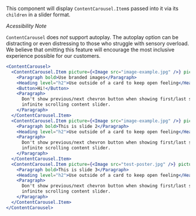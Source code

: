 This component will display `ContentCarousel.Item`s passed into it via its `children` in a slider format.

_Acessibility Note_

`ContentCarousel` does _not_ support autoplay. The autoplay option can be distracting or even distressing to those who struggle with sensory overload. We believe that omitting this feature will encourage the most inclusive experience possible for our customers.

```jsx
<ContentCarousel>
  <ContentCarousel.Item picture={<Image src="image-example.jpg" />} pictureSide="left">
    <Paragraph bold>Use branded images</Paragraph>
    <Heading level="h2">Use outside of a card to keep open feeling</Heading>
    <Button>Hi!</Button>
    <Paragraph>
      Don't show previous/next chevron button when showing first/last slide. Doesn't render as an
      infinite scrolling content slider.
    </Paragraph>
  </ContentCarousel.Item>
  <ContentCarousel.Item picture={<Image src="image-example.jpg" />} pictureSide="right">
    <Paragraph bold>This is slide 2</Paragraph>
    <Heading level="h2">Use outside of a card to keep open feeling</Heading>
    <Paragraph>
      Don't show previous/next chevron button when showing first/last slide. Doesn't render as an
      infinite scrolling content slider.
    </Paragraph>
  </ContentCarousel.Item>
  <ContentCarousel.Item picture={<Image src="test-poster.jpg" />} pictureSide="right">
    <Paragraph bold>This is slide 3</Paragraph>
    <Heading level="h2">Use outside of a card to keep open feeling</Heading>
    <Paragraph>
      Don't show previous/next chevron button when showing first/last slide. Doesn't render as an
      infinite scrolling content slider.
    </Paragraph>
  </ContentCarousel.Item>
</ContentCarousel>
```
